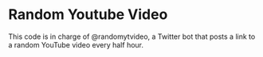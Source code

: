 # Random Youtube Video
This code is in charge of @randomytvideo, a Twitter bot that posts a link to a random YouTube video every half hour.